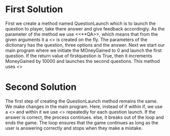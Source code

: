 # First Solution
First we create a method named QuestionLaunch which is to launch the question to player, take there answer and give feedback accordingly. As the parameter of the method we use <<**QA>>, which means that from the given arguments it a <<dictionary>> is created on the fly. The parameters of the dictionary has the question, three options and the answer.
Next we start our main program where we initiate the MOneyGained to 0 and launch the first question. If the return value of firstquestion is True, then it increments  MoneyGained by 10000 and launches the second questions. This method uses <<if within if>>
# Second Solution
The first step of creating the QuestionLaunch method remains the same. We make changes in the main program. Here, instead of if within if, we use a <<infinite while loop>> and within it we use <<if-else>> repeatedly for each question launch. If the answer is correct, the process continues. else, it breaks out of the loop and ends the game. The loop ensures that the game continues as long as the user is answering correctly and stops when they make a mistake.
